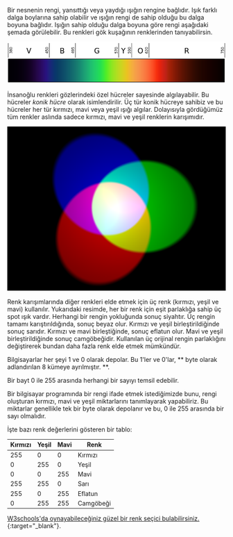 Bir nesnenin rengi, yansıttığı veya yaydığı ışığın rengine bağlıdır. Işık farklı dalga boylarına sahip olabilir ve ışığın rengi de sahip olduğu bu dalga boyuna bağlıdır. Işığın sahip olduğu dalga boyuna göre rengi aşağıdaki şemada görülebilir. Bu renkleri gök kuşağının renklerinden tanıyabilirsin.

![Görünür spektrum](images/linear-visible-spectrum.png)

İnsanoğlu renkleri gözlerindeki özel hücreler sayesinde algılayabilir. Bu hücreler *konik hücre* olarak isimlendirilir. Üç tür konik hücreye sahibiz ve bu hücreler her tür kırmızı, mavi veya yeşil ışığı algılar. Dolayısıyla gördüğümüz tüm renkler aslında sadece kırmızı, mavi ve yeşil renklerin karışımıdır.

![İlave renk karışımı](images/additive-colour-mixing.png)

Renk karışımlarında diğer renkleri elde etmek için üç renk (kırmızı, yeşil ve mavi) kullanılır. Yukarıdaki resimde, her bir renk için eşit parlaklığa sahip üç spot ışık vardır. Herhangi bir rengin yokluğunda sonuç siyahtır. Üç rengin tamamı karıştırıldığında, sonuç beyaz olur. Kırmızı ve yeşil birleştirildiğinde sonuç sarıdır. Kırmızı ve mavi birleştiğinde, sonuç eflatun olur. Mavi ve yeşil birleştirildiğinde sonuç camgöbeğidir. Kullanılan üç orijinal rengin parlaklığını değiştirerek bundan daha fazla renk elde etmek mümkündür.

Bilgisayarlar her şeyi 1 ve 0 olarak depolar. Bu 1'ler ve 0'lar, ** byte olarak adlandırılan 8 kümeye ayrılmıştır. **.

Bir  bayt  0 ile 255 arasında herhangi bir sayıyı temsil edebilir.

Bir bilgisayar programında bir rengi ifade etmek istediğimizde bunu, rengi oluşturan kırmızı, mavi ve yeşil miktarlarını tanımlayarak yapabiliriz. Bu miktarlar genellikle tek bir byte olarak depolanır ve bu, 0 ile 255 arasında bir sayı olmalıdır.

İşte bazı renk değerlerini gösteren bir tablo:

| Kırmızı | Yeşil | Mavi | Renk      |
| ------- | ----- | ---- | --------- |
| 255     | 0     | 0    | Kırmızı   |
| 0       | 255   | 0    | Yeşil     |
| 0       | 0     | 255  | Mavi      |
| 255     | 255   | 0    | Sarı      |
| 255     | 0     | 255  | Eflatun   |
| 0       | 255   | 255  | Camgöbeği |

[W3schools'da oynayabileceğiniz güzel bir renk seçici bulabilirsiniz.](https://www.w3schools.com/colors/colors_rgb.asp) {:target="_blank"}.